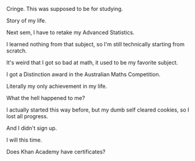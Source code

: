 Cringe. This was supposed to be for studying.

Story of my life.

Next sem, I have to retake my Advanced Statistics.

I learned nothing from that subject, so I'm still technically starting from scratch.

It's weird that I got so bad at math, it used to be my favorite subject.

I got a Distinction award in the Australian Maths Competition.

Literally my only achievement in my life.

What the hell happened to me?

I actually started this way before, but my dumb self cleared cookies, so I lost all progress.

And I didn't sign up.

I will this time.

Does Khan Academy have certificates?
